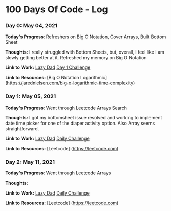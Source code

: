 # 100 Days Of Code - Log

### Day 0: May 04, 2021

**Today's Progress**: Refreshers on Big O Notation, Cover Arrays, Built Bottom Sheet 

**Thoughts:** I really struggled with Bottom Sheets, but, overall, I feel like I am slowly getting better at it. Refreshed my memory on Big O Notation

**Link to Work:** 
[Lazy Dad](https://github.com/GrayMatterLab/LazyDad)
[Day 1 Challenge](https://github.com/GrayMatterLab/100-days-of-code)

**Link to Resources:** 
[Big O Notation Logarithmic] (https://jarednielsen.com/big-o-logarithmic-time-complexity)


### Day 1: May 05, 2021

**Today's Progress**: Went through Leetcode Arrays Search

**Thoughts:** I got my bottomsheet issue resolved and working to implement date time picker for one of the diaper activity option. Also Array seems straightforward.

**Link to Work:** 
[Lazy Dad](https://github.com/GrayMatterLab/LazyDad)
[Daily Challenge](https://github.com/GrayMatterLab/100-days-of-code/Days)

**Link to Resources:** 
[Leetcode] (https://leetcode.com)

### Day 2: May 11, 2021

**Today's Progress**: Went through Leetcode Arrays

**Thoughts:** 

**Link to Work:** 
[Lazy Dad](https://github.com/GrayMatterLab/LazyDad)
[Daily Challenge](https://github.com/GrayMatterLab/100-days-of-code/Days)

**Link to Resources:** 
[Leetcode] (https://leetcode.com)
